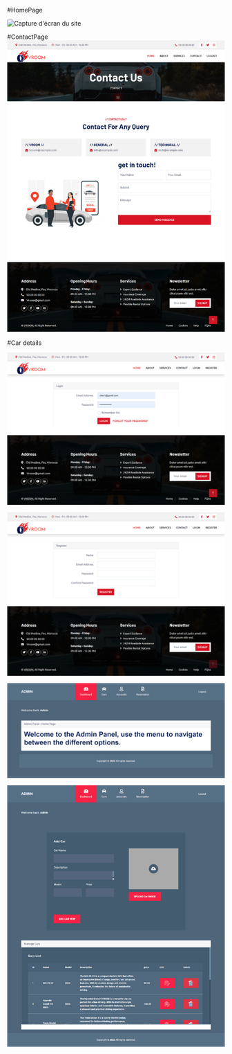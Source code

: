 #HomePage

![Capture d'écran du site](https://github.com/souha-ila/depoVroo--main/blob/main/1.png)

#ContactPage
![Capture d'écran du site](https://github.com/souha-ila/depoVroo--main/blob/main/2.png)


#Car details

![Capture d'écran du site](https://github.com/souha-ila/depoVroo--main/blob/main/4.png)


![Capture d'écran du site](https://github.com/souha-ila/depoVroo--main/blob/main/5.png)

![Capture d'écran du site](https://github.com/souha-ila/depoVroo--main/blob/main/6.png)

![Capture d'écran du site](https://github.com/souha-ila/depoVroo--main/blob/main/7.png)



